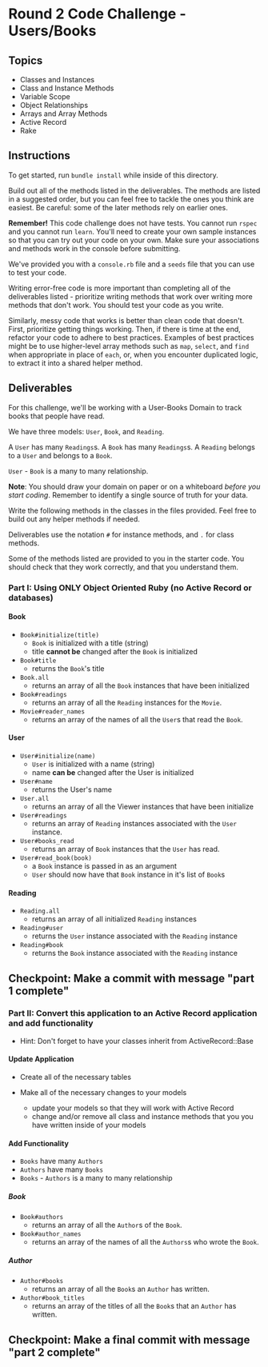 # Round 2 Code Challenge - Users/Books

## Topics

- Classes and Instances
- Class and Instance Methods
- Variable Scope
- Object Relationships
- Arrays and Array Methods
- Active Record
- Rake

## Instructions

To get started, run `bundle install` while inside of this directory.

Build out all of the methods listed in the deliverables. The methods are listed in a suggested order, but you can feel free to tackle the ones you think are easiest. Be careful: some of the later methods rely on earlier ones.

**Remember!** This code challenge does not have tests. You cannot run `rspec` and you cannot run `learn`. You'll need to create your own sample instances so that you can try out your code on your own. Make sure your associations and methods work in the console before submitting.

We've provided you with a `console.rb` file and a `seeds` file that you can use to test your code.

Writing error-free code is more important than completing all of the deliverables listed - prioritize writing methods that work over writing more methods that don't work. You should test your code as you write.

Similarly, messy code that works is better than clean code that doesn't. First, prioritize getting things working. Then, if there is time at the end, refactor your code to adhere to best practices. Examples of best practices might be to use higher-level array methods such as `map`, `select`, and `find` when appropriate in place of `each`, or, when you encounter duplicated logic, to extract it into a shared helper method.

## Deliverables

For this challenge, we'll be working with a User-Books Domain to track books that people have read.

We have three models: `User`, `Book`, and `Reading`.

A `User` has many `Readings`s. A `Book` has many `Readings`s. A `Reading` belongs to a `User` and belongs to a `Book`.

`User` - `Book` is a many to many relationship.

**Note**: You should draw your domain on paper or on a whiteboard _before you start coding_. Remember to identify a single source of truth for your data.

Write the following methods in the classes in the files provided. Feel free to build out any helper methods if needed.

Deliverables use the notation `#` for instance methods, and `.` for class methods.

Some of the methods listed are provided to you in the starter code. You should check that they work correctly, and that you understand them.

### Part I: Using ONLY Object Oriented Ruby (no Active Record or databases)

#### Book

- `Book#initialize(title)`
  - `Book` is initialized with a title (string)
  - title **cannot be** changed after the `Book` is initialized
- `Book#title`
  - returns the `Book`'s title
- `Book.all`
  - returns an array of all the `Book` instances that have been initialized
- `Book#readings`
  - returns an array of all the `Reading` instances for the `Movie`.
- `Movie#reader_names`
  - returns an array of the names of all the `User`s that read the `Book`.


#### User

- `User#initialize(name)`
  - `User` is initialized with a name (string)
  - name **can be** changed after the User is initialized
- `User#name`
  - returns the User's name
- `User.all`
  - returns an array of all the Viewer instances that have been initialize
- `User#readings`
  - returns an array of `Reading` instances associated with the `User` instance.
- `User#books_read`
  - returns an array of `Book` instances that the `User` has read.
- `User#read_book(book)`
  - a `Book` instance is passed in as an argument
  - `User` should now have that `Book` instance in it's list of `Book`s

#### Reading

- `Reading.all`
  - returns an array of all initialized `Reading` instances
- `Reading#user`
  - returns the `User` instance associated with the `Reading` instance
- `Reading#book`
  - returns the `Book` instance associated with the `Reading` instance


## Checkpoint: Make a commit with message "part 1 complete"


### Part II: Convert this application to an Active Record application and add functionality

* Hint: Don't forget to have your classes inherit from ActiveRecord::Base

#### Update Application

- Create all of the necessary tables

- Make all of the necessary changes to your models
    - update your models so that they will work with Active Record
    - change and/or remove all class and instance methods that you you have written inside of your models

#### Add Functionality

- `Books` have many `Authors`
- `Authors` have many `Books`
- `Books` - `Authors` is a many to many relationship

##### Book

- `Book#authors`
  - returns an array of all the `Author`s of the `Book`.
- `Book#author_names`
  - returns an array of the names of all the `Authors`s who wrote the `Book`.


##### Author

- `Author#books`
  - returns an array of all the `Book`s an `Author` has written.
- `Author#book_titles`
  - returns an array of the titles of all the `Book`s that an `Author` has written.


## Checkpoint: Make a final commit with message "part 2 complete"
